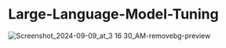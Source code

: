 # Large-Language-Model-Tuning

![Screenshot_2024-09-09_at_3 16 30_AM-removebg-preview](https://github.com/user-attachments/assets/e41335c3-029e-44be-b840-4714b33f4b0b)
